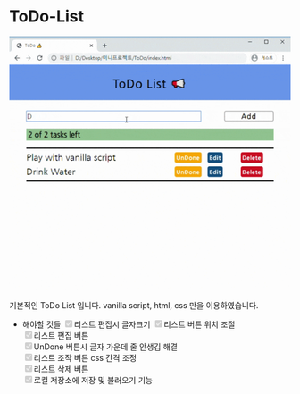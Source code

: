 # ToDo-List

![](main_pic.gif)

기본적인 ToDo List 입니다.
vanilla script, html, css 만을 이용하였습니다.

- 해야할 것들
    <input type="checkbox" checked disabled>리스트 편집시 글자크기</input>
    <input type="checkbox" checked disabled>리스트 버튼 위치 조절</input>  
    <input type="checkbox" checked disabled>리스트 편집 버튼</input>  
    <input type="checkbox" checked disabled>UnDone 버튼시 글자 가운데 줄 안생김 해결</input>  
    <input type="checkbox" checked disabled>리스트 조작 버튼 css 간격 조정</input>  
    <input type="checkbox" checked disabled>리스트 삭제 버튼</input>  
    <input type="checkbox" checked disabled>로컬 저장소에 저장 및 불러오기 기능</input>  
